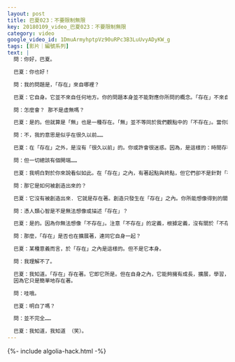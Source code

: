 ```yaml
---
layout: post
title: 巴夏023：不要限制無限
key: 20180109_video_巴夏023：不要限制無限
category: video
google_video_id: 1DmuArmyhptpVz90uRPc3B3LuUvyADyKW_g
tags: [影片｜編號系列]
text: |
  問：你好，巴夏。

  巴夏：你也好！

  問：我的問題是，「存在」來自哪裡？

  巴夏：它自身。它並不來自任何地方。你的問題本身並不能對應你所問的概念。「存在」不來自何處。它只是存在著。

  問：怎麼會？ 那不是虛無嗎？

  巴夏：是的。但就算是「無」也是一種存在。「無」並不等同於我們觀點中的「不存在」。當你說「無」的時候，你實際上指的是「不存在」，是嗎？

  問：不，我的意思是似乎在很久以前……

  巴夏：在「存在」之外，是沒有「很久以前」的。你或許會很迷惑。因為，是這樣的：時間存在於「存在」之中。而「存在」並不受時間支配。時間是一個在「存在」之內的概念。而「存在」並不是時間之中的概念

  問：但一切總該有個開端……

  巴夏：我明白對於你來說看似如此。在「存在」之內，有著起點與終點，但它們卻不是針對「存在」自身的。

  問：那它是如何被創造出來的？

  巴夏：它沒有被創造出來. 它就是存在著。創造只發生在「存在」之內。你所能想像得到的關於根源、創造、起點等等的一切概念，都是「存在」範圍之內的概念。沒有「存在之外」

  問：憑人類心智是不是無法想像或描述「存在」？

  巴夏：是的。因為你無法想像「不存在」。注意「不存在」的定義，根據定義，沒有關於「不存在」的描述或體驗，「不存在」意味著沒有任何的體驗，所以你無法體驗到它。因此，理所當然地，你就無法表達「沒有體驗」。你能夠描述的體驗，只能來自於「存在」。「存在」的另一面，以及「存在」之外，之前，都一無所有，它僅僅存在著，不屬於任何事物「之外」「另一面」以及「之前」，那些都是「存在」之內的概念

  問：那麼，「存在」是否也在擴展著，連同它自身一起？

  巴夏：某種意義而言，於「存在」之內是這樣的。但不是它本身。

  問：我理解不了。

  巴夏：我知道。「存在」存在著。它即它所是。但在自身之內，它能夠擁有成長，擴展，學習，以及變得更加更加更加的無限。然而，儘管它在自身之內不斷經歷著一切，它自身永不改變。
  因為它只是簡單地存在著。

  問：哇哦。

  巴夏：明白了嗎？

  問：並不完全……

  巴夏：我知道，我知道 （笑）。
---
```


{%- include algolia-hack.html -%}
